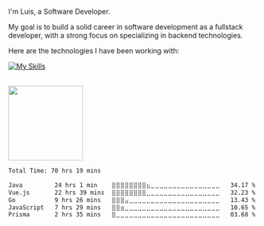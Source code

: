 I'm Luis, a Software Developer. <br/>

My goal is to build a solid career in software development as a fullstack developer, with a strong focus on specializing in backend technologies.

Here are the technologies I have been working with:

[![My Skills](https://skillicons.dev/icons?i=nodejs,java,spring,typescript,javascript,go,vue,react,nextjs,postgres,docker,aws,gitlab&theme=dark)](https://skillicons.dev)

<br/>
<img height="150" src="https://media.tenor.com/lDoAH0dehbIAAAAM/cat-mouse.gif" />

<br/>


<!--START_SECTION:waka-->

```txt
Total Time: 70 hrs 19 mins

Java         24 hrs 1 min    ⣿⣿⣿⣿⣿⣿⣿⣿⣦⣀⣀⣀⣀⣀⣀⣀⣀⣀⣀⣀⣀⣀⣀⣀⣀   34.17 %
Vue.js       22 hrs 39 mins  ⣿⣿⣿⣿⣿⣿⣿⣿⣀⣀⣀⣀⣀⣀⣀⣀⣀⣀⣀⣀⣀⣀⣀⣀⣀   32.23 %
Go           9 hrs 26 mins   ⣿⣿⣿⣤⣀⣀⣀⣀⣀⣀⣀⣀⣀⣀⣀⣀⣀⣀⣀⣀⣀⣀⣀⣀⣀   13.43 %
JavaScript   7 hrs 29 mins   ⣿⣿⣶⣀⣀⣀⣀⣀⣀⣀⣀⣀⣀⣀⣀⣀⣀⣀⣀⣀⣀⣀⣀⣀⣀   10.65 %
Prisma       2 hrs 35 mins   ⣿⣀⣀⣀⣀⣀⣀⣀⣀⣀⣀⣀⣀⣀⣀⣀⣀⣀⣀⣀⣀⣀⣀⣀⣀   03.68 %
```

<!--END_SECTION:waka-->
